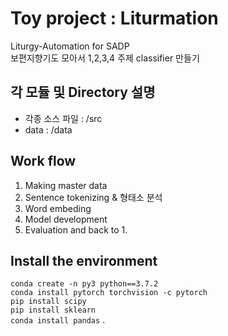 # Toy project : Liturmation
Liturgy-Automation for SADP   
보편지향기도 모아서 1,2,3,4 주제 classifier 만들기  


## 각 모듈 및 Directory 설명
* 각종 소스 파일 : /src
* data : /data

## Work flow
1. Making master data
2. Sentence tokenizing & 형태소 분석
3. Word embeding
4. Model development
5. Evaluation and back to 1.

## Install the environment
```conda create -n py3 python==3.7.2```  
```conda install pytorch torchvision -c pytorch```  
```pip install scipy```  
```pip install sklearn```  
```conda install pandas``` . 

